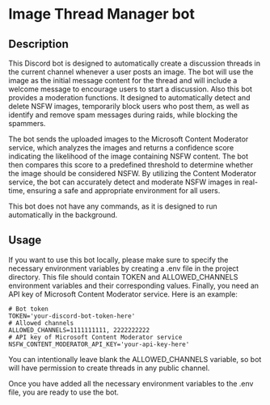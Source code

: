# Image Thread Manager bot

## Description

This Discord bot is designed to automatically create a discussion threads in the current channel whenever a user posts 
an image. The bot will use the image as the initial message content for the thread and will include a welcome message 
to encourage users to start a discussion.
Also this bot provides a moderation functions. It designed to automatically detect and delete NSFW images, temporarily 
block users who post them, as well as identify and remove spam messages during raids, while blocking the spammers.

The bot sends the uploaded images to the Microsoft Content Moderator service, which analyzes the images and returns a confidence 
score indicating the likelihood of the image containing NSFW content. The bot then compares this score to a predefined 
threshold to determine whether the image should be considered NSFW.
By utilizing the Content Moderator service, the bot can accurately detect and moderate NSFW images in real-time, ensuring 
a safe and appropriate environment for all users.

This bot does not have any commands, as it is designed to run automatically in the background.

## Usage

If you want to use this bot locally, please make sure to specify the necessary environment variables by creating a .env file 
in the project directory. This file should contain TOKEN and ALLOWED_CHANNELS environment variables and their corresponding values.
Finally, you need an API key of Microsoft Content Moderator service.
Here is an example:
```
# Bot token
TOKEN='your-discord-bot-token-here'
# Allowed channels
ALLOWED_CHANNELS=1111111111, 2222222222
# API key of Microsoft Content Moderator service
NSFW_CONTENT_MODERATOR_API_KEY='your-api-key-here'
```
You can intentionally leave blank the ALLOWED_CHANNELS variable, so bot will have permission to create threads in any public channel.

Once you have added all the necessary environment variables to the .env file, you are ready to use the bot. 